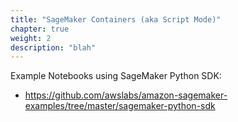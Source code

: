 ```yaml
---
title: "SageMaker Containers (aka Script Mode)"
chapter: true
weight: 2
description: "blah"
---
```


Example Notebooks using SageMaker Python SDK:
- https://github.com/awslabs/amazon-sagemaker-examples/tree/master/sagemaker-python-sdk 






